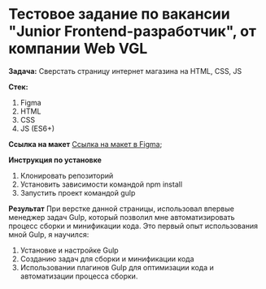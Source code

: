 # Тестовое задание по вакансии "Junior Frontend-разработчик", от компании Web VGL
**Задача:**
Сверстать страницу интернет магазина на HTML, CSS, JS

**Стек:**
1. Figma
2. HTML
3. CSS
4. JS (ES6+)

**Ссылка на макет**
 [Ссылка на макет в Figma](https://www.figma.com/design/gwFSeKoUkNV4kAa0z9WBAT/Тестовое?node-id=1-548&t=FvrjkLd9A6sM70Xh-0);

 **Инструкция по установке**
 1. Клонировать репозиторий
 2. Установить зависимости командой npm install
 3. Запустить проект командой gulp

 **Результат**
 При верстке данной страницы, использовал впервые менеджер задач Gulp, который позволил мне автоматизировать процесс сборки и минификации кода. Это первый опыт использования мной Gulp, я научился:
 1. Установке и настройке Gulp
 2. Созданию задач для сборки и минификации кода
 3. Использовании плагинов Gulp для оптимизации кода и автоматизации процесса сборки.
 

